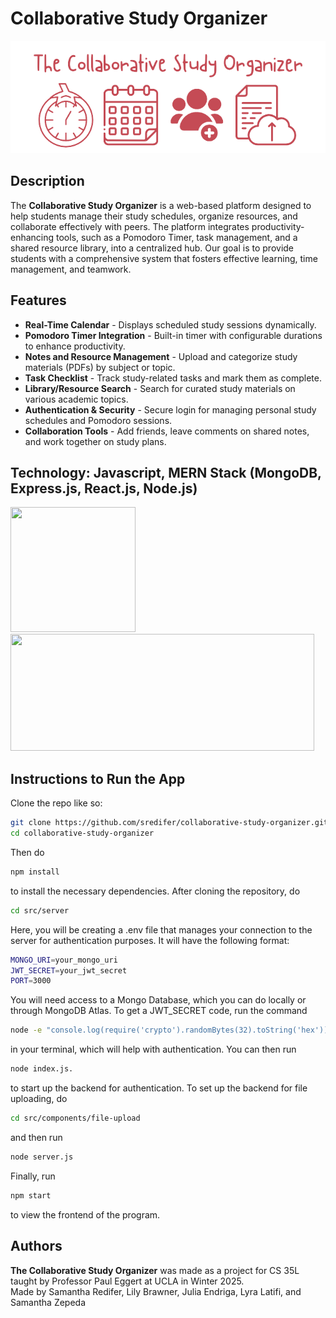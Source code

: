 # Collaborative Study Organizer
<p align="center">
    <img src="public/images/front-page-logo.png">
</p>

## **Description**
The **Collaborative Study Organizer** is a web-based platform designed to help students manage their study schedules, organize resources, and collaborate effectively with peers. The platform integrates productivity-enhancing tools, such as a Pomodoro Timer, task management, and a shared resource library, into a centralized hub. Our goal is to provide students with a comprehensive system that fosters effective learning, time management, and teamwork.

## **Features**
- **Real-Time Calendar** - Displays scheduled study sessions dynamically.
- **Pomodoro Timer Integration** - Built-in timer with configurable durations to enhance productivity.
- **Notes and Resource Management** - Upload and categorize study materials (PDFs) by subject or topic.
- **Task Checklist** - Track study-related tasks and mark them as complete.
- **Library/Resource Search** - Search for curated study materials on various academic topics.
- **Authentication & Security** - Secure login for managing personal study schedules and Pomodoro sessions.
- **Collaboration Tools** - Add friends, leave comments on shared notes, and work together on study plans.

## **Technology: Javascript, MERN Stack (MongoDB, Express.js, React.js, Node.js)**

<img src="https://static.vecteezy.com/system/resources/previews/027/127/463/non_2x/javascript-logo-javascript-icon-transparent-free-png.png" width="200" height="200"> <img src="https://upload.wikimedia.org/wikipedia/commons/9/94/MERN-logo.png" width="486" height="187">

## **Instructions to Run the App**
Clone the repo like so:
```bash
git clone https://github.com/sredifer/collaborative-study-organizer.git
cd collaborative-study-organizer
```
Then do
```bash
npm install
```
to install the necessary dependencies. After cloning the repository, do
```bash
cd src/server
```
Here, you will be creating a .env file that manages your connection to the server for authentication purposes. It will have the following format:
```bash
MONGO_URI=your_mongo_uri
JWT_SECRET=your_jwt_secret
PORT=3000
``` 
You will need access to a Mongo Database, which you can do locally or through MongoDB Atlas. 
To get a JWT_SECRET code, run the command
```bash 
node -e "console.log(require('crypto').randomBytes(32).toString('hex'))"
```
in your terminal, which will help with authentication. You can then run 
```bash
node index.js.
```
to start up the backend for authentication. To set up the backend for file uploading, do
```bash
cd src/components/file-upload
```
and then run
```bash
node server.js
```
Finally, run
```bash
npm start
```
to view the frontend of the program.

## **Authors**
**The Collaborative Study Organizer** was made as a project for CS 35L taught by Professor Paul Eggert at UCLA in Winter 2025.
</br>
Made by Samantha Redifer, Lily Brawner, Julia Endriga, Lyra Latifi, and Samantha Zepeda  


